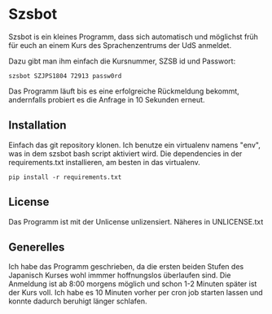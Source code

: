 # Szsbot

Szsbot is ein kleines Programm, dass sich automatisch und möglichst früh für euch an einem Kurs des Sprachenzentrums der UdS anmeldet.

Dazu gibt man ihm einfach die Kursnummer, SZSB id und Passwort:
```
szsbot SZJPS1804 72913 passw0rd
```

Das Programm läuft bis es eine erfolgreiche Rückmeldung bekommt, andernfalls probiert es die Anfrage in 10 Sekunden erneut.

## Installation

Einfach das git repository klonen.
Ich benutze ein virtualenv namens "env", was in dem szsbot bash script aktiviert wird. 
Die dependencies in der requirements.txt installieren, am besten in das virtualenv.
```
pip install -r requirements.txt
```

## License

Das Programm ist mit der Unlicense unlizensiert. Näheres in UNLICENSE.txt

## Generelles

Ich habe das Programm geschrieben, da die ersten beiden Stufen des Japanisch Kurses wohl immmer hoffnungslos überlaufen sind. Die Anmeldung ist ab 8:00 morgens möglich und schon 1-2 Minuten später ist der Kurs voll. Ich habe es 10 Minuten vorher per cron job starten lassen und konnte dadurch beruhigt länger schlafen.

